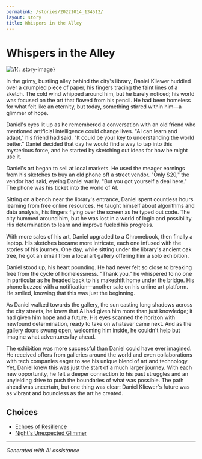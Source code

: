 ```yaml
---
permalink: /stories/20221014_134512/
layout: story
title: Whispers in the Alley
---
```


# Whispers in the Alley

![\1](/input_images/20221014_134512){: .story-image}

In the grimy, bustling alley behind the city's library, Daniel Kliewer huddled over a crumpled piece of paper, his fingers tracing the faint lines of a sketch. The cold wind whipped around him, but he barely noticed; his world was focused on the art that flowed from his pencil. He had been homeless for what felt like an eternity, but today, something stirred within him—a glimmer of hope.

Daniel's eyes lit up as he remembered a conversation with an old friend who mentioned artificial intelligence could change lives. "AI can learn and adapt," his friend had said. "It could be your key to understanding the world better." Daniel decided that day he would find a way to tap into this mysterious force, and he started by sketching out ideas for how he might use it.

Daniel's art began to sell at local markets. He used the meager earnings from his sketches to buy an old phone off a street vendor. "Only $20," the vendor had said, eyeing Daniel warily. "But you got yourself a deal here." The phone was his ticket into the world of AI.

Sitting on a bench near the library's entrance, Daniel spent countless hours learning from free online resources. He taught himself about algorithms and data analysis, his fingers flying over the screen as he typed out code. The city hummed around him, but he was lost in a world of logic and possibility.  His determination to learn and improve fueled his progress.

With more sales of his art, Daniel upgraded to a Chromebook, then finally a laptop. His sketches became more intricate, each one infused with the stories of his journey. One day, while sitting under the library's ancient oak tree, he got an email from a local art gallery offering him a solo exhibition.

Daniel stood up, his heart pounding. He had never felt so close to breaking free from the cycle of homelessness. "Thank you," he whispered to no one in particular as he headed back to his makeshift home under the bridge. His phone buzzed with a notification—another sale on his online art platform. He smiled, knowing that this was just the beginning.

As Daniel walked towards the gallery, the sun casting long shadows across the city streets, he knew that AI had given him more than just knowledge; it had given him hope and a future. His eyes scanned the horizon with newfound determination, ready to take on whatever came next. And as the gallery doors swung open, welcoming him inside, he couldn't help but imagine what adventures lay ahead.

The exhibition was more successful than Daniel could have ever imagined. He received offers from galleries around the world and even collaborations with tech companies eager to see his unique blend of art and technology. Yet, Daniel knew this was just the start of a much larger journey. With each new opportunity, he felt a deeper connection to his past struggles and an unyielding drive to push the boundaries of what was possible. The path ahead was uncertain, but one thing was clear: Daniel Kliewer's future was as vibrant and boundless as the art he created.


## Choices

* [Echoes of Resilience](/stories/476485893_1141800154331157_7662562200996339651_n/)
* [Night's Unexpected Glimmer](/stories/20221010_145455/)


---
*Generated with AI assistance*

